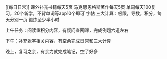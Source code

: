 [[每日日常]]
	课外补充书籍每天5页
	马克思恩格斯著作每天5页
	单词每天100复习，20个新学，不背单词等app10个即可
	字帖
三大计算：极限，导数，积分，每天分别一页
锻炼至少半小时

上午任务：阅读重积分内容，有疑问查网课，完成例题六道左右

下午：补充张宇相关内容，有空余完成日常和三大计算

晚上，复习之余，有余力就完成笔记，空了好多